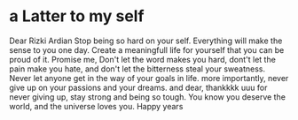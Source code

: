 # a Latter to my self

Dear Rizki Ardian
Stop being so hard on your self. Everything will make the sense to you one day. Create a meaningfull life for yourself that you can  be proud of it.
Promise me,
Don't  let the word makes you hard, dont't let the pain make you hate, and don't let the bitterness steal your sweatness.
Never let anyone get in the way of your goals in life.
more importantly, never give up on your passions and your dreams.
and dear,
thankkkk uuu for never giving up, stay strong and being so tough. You know you deserve the world, and the universe loves you.
Happy years
